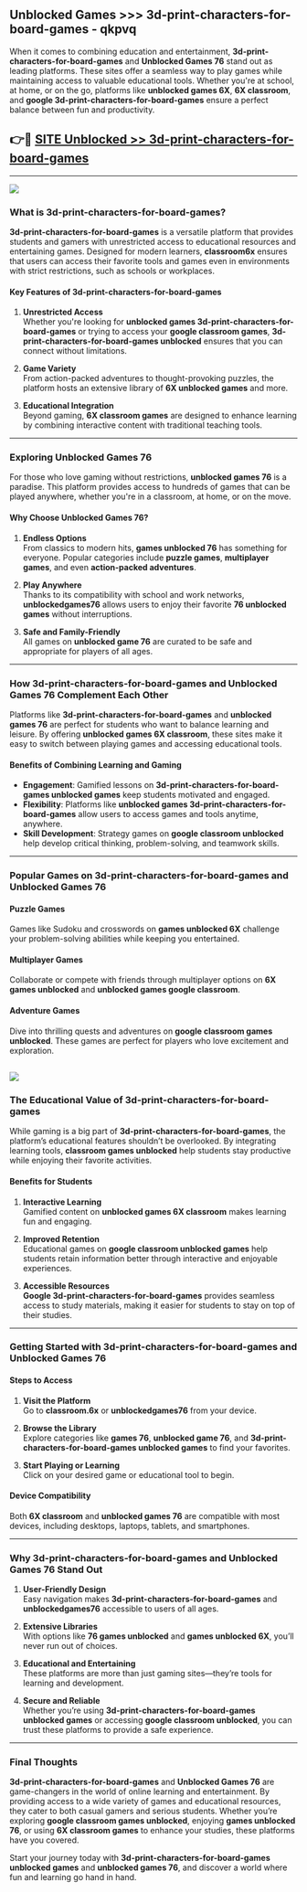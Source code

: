 ## Unblocked Games >>> 3d-print-characters-for-board-games - qkpvq 

When it comes to combining education and entertainment, **3d-print-characters-for-board-games** and **Unblocked Games 76** stand out as leading platforms. These sites offer a seamless way to play games while maintaining access to valuable educational tools. Whether you're at school, at home, or on the go, platforms like **unblocked games 6X**, **6X classroom**, and **google 3d-print-characters-for-board-games** ensure a perfect balance between fun and productivity.
## 👉🔴 [SITE Unblocked >> 3d-print-characters-for-board-games](http://premium.freeplayer.one?title=3d-print-characters-for-board-games&ref=22JU)
---
<a href="http://premium.freeplayer.one?title=3d-print-characters-for-board-games&ref=22JU/"><img src="https://github.com/user-attachments/assets/438f12ca-57a4-47a3-8ead-c64da593a1e5"/></a>
### What is 3d-print-characters-for-board-games?  

**3d-print-characters-for-board-games** is a versatile platform that provides students and gamers with unrestricted access to educational resources and entertaining games. Designed for modern learners, **classroom6x** ensures that users can access their favorite tools and games even in environments with strict restrictions, such as schools or workplaces.  

#### Key Features of 3d-print-characters-for-board-games  

1. **Unrestricted Access**  
   Whether you're looking for **unblocked games 3d-print-characters-for-board-games** or trying to access your **google classroom games**, **3d-print-characters-for-board-games unblocked** ensures that you can connect without limitations.  

2. **Game Variety**  
   From action-packed adventures to thought-provoking puzzles, the platform hosts an extensive library of **6X unblocked games** and more.  

3. **Educational Integration**  
   Beyond gaming, **6X classroom games** are designed to enhance learning by combining interactive content with traditional teaching tools.  



---

### Exploring Unblocked Games 76  

For those who love gaming without restrictions, **unblocked games 76** is a paradise. This platform provides access to hundreds of games that can be played anywhere, whether you're in a classroom, at home, or on the move.  

#### Why Choose Unblocked Games 76?  

1. **Endless Options**  
   From classics to modern hits, **games unblocked 76** has something for everyone. Popular categories include **puzzle games**, **multiplayer games**, and even **action-packed adventures**.  

2. **Play Anywhere**  
   Thanks to its compatibility with school and work networks, **unblockedgames76** allows users to enjoy their favorite **76 unblocked games** without interruptions.  

3. **Safe and Family-Friendly**  
   All games on **unblocked game 76** are curated to be safe and appropriate for players of all ages.  

---

### How 3d-print-characters-for-board-games and Unblocked Games 76 Complement Each Other  

Platforms like **3d-print-characters-for-board-games** and **unblocked games 76** are perfect for students who want to balance learning and leisure. By offering **unblocked games 6X classroom**, these sites make it easy to switch between playing games and accessing educational tools.  

#### Benefits of Combining Learning and Gaming  

- **Engagement**: Gamified lessons on **3d-print-characters-for-board-games unblocked games** keep students motivated and engaged.  
- **Flexibility**: Platforms like **unblocked games 3d-print-characters-for-board-games** allow users to access games and tools anytime, anywhere.  
- **Skill Development**: Strategy games on **google classroom unblocked** help develop critical thinking, problem-solving, and teamwork skills.  

---

### Popular Games on 3d-print-characters-for-board-games and Unblocked Games 76  

#### Puzzle Games  

Games like Sudoku and crosswords on **games unblocked 6X** challenge your problem-solving abilities while keeping you entertained.  

#### Multiplayer Games  

Collaborate or compete with friends through multiplayer options on **6X games unblocked** and **unblocked games google classroom**.  

#### Adventure Games  

Dive into thrilling quests and adventures on **google classroom games unblocked**. These games are perfect for players who love excitement and exploration.  

<a href="http://download.freeplayer.one?title=3d-print-characters-for-board-games&ref=23D/"><img src="https://github.com/user-attachments/assets/fe0c3e91-c8e1-489c-acf0-e2f614c12fb8"/></a>
---

### The Educational Value of 3d-print-characters-for-board-games  

While gaming is a big part of **3d-print-characters-for-board-games**, the platform’s educational features shouldn’t be overlooked. By integrating learning tools, **classroom games unblocked** help students stay productive while enjoying their favorite activities.  

#### Benefits for Students  

1. **Interactive Learning**  
   Gamified content on **unblocked games 6X classroom** makes learning fun and engaging.  

2. **Improved Retention**  
   Educational games on **google classroom unblocked games** help students retain information better through interactive and enjoyable experiences.  

3. **Accessible Resources**  
   **Google 3d-print-characters-for-board-games** provides seamless access to study materials, making it easier for students to stay on top of their studies.  

---

### Getting Started with 3d-print-characters-for-board-games and Unblocked Games 76  

#### Steps to Access  

1. **Visit the Platform**  
   Go to **classroom.6x** or **unblockedgames76** from your device.  

2. **Browse the Library**  
   Explore categories like **games 76**, **unblocked game 76**, and **3d-print-characters-for-board-games unblocked games** to find your favorites.  

3. **Start Playing or Learning**  
   Click on your desired game or educational tool to begin.  

#### Device Compatibility  

Both **6X classroom** and **unblocked games 76** are compatible with most devices, including desktops, laptops, tablets, and smartphones.  

---

### Why 3d-print-characters-for-board-games and Unblocked Games 76 Stand Out  

1. **User-Friendly Design**  
   Easy navigation makes **3d-print-characters-for-board-games** and **unblockedgames76** accessible to users of all ages.  

2. **Extensive Libraries**  
   With options like **76 games unblocked** and **games unblocked 6X**, you’ll never run out of choices.  

3. **Educational and Entertaining**  
   These platforms are more than just gaming sites—they’re tools for learning and development.  

4. **Secure and Reliable**  
   Whether you’re using **3d-print-characters-for-board-games unblocked games** or accessing **google classroom unblocked**, you can trust these platforms to provide a safe experience.  

---

### Final Thoughts  

**3d-print-characters-for-board-games** and **Unblocked Games 76** are game-changers in the world of online learning and entertainment. By providing access to a wide variety of games and educational resources, they cater to both casual gamers and serious students. Whether you’re exploring **google classroom games unblocked**, enjoying **games unblocked 76**, or using **6X classroom games** to enhance your studies, these platforms have you covered.  

Start your journey today with **3d-print-characters-for-board-games unblocked games** and **unblocked games 76**, and discover a world where fun and learning go hand in hand.  
